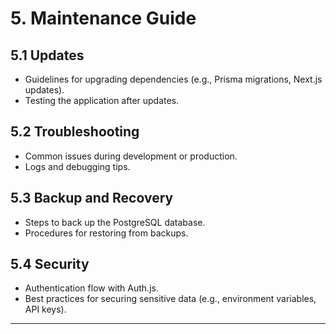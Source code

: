 

# **5. Maintenance Guide**
## **5.1 Updates**
- Guidelines for upgrading dependencies (e.g., Prisma migrations, Next.js updates).
- Testing the application after updates.

## **5.2 Troubleshooting**
- Common issues during development or production.
- Logs and debugging tips.

## **5.3 Backup and Recovery**
- Steps to back up the PostgreSQL database.
- Procedures for restoring from backups.

## **5.4 Security**
- Authentication flow with Auth.js.
- Best practices for securing sensitive data (e.g., environment variables, API keys).

---